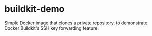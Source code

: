 # buildkit-demo

Simple Docker image that clones a private repository, to demonstrate Docker Buildkit's SSH key forwarding feature.
